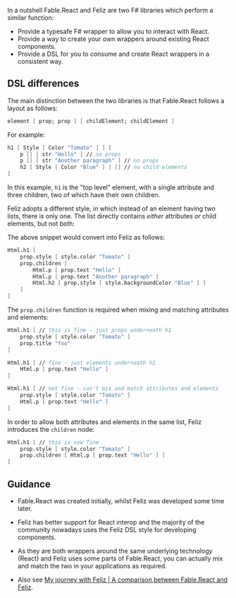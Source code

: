In a nutshell Fable.React and Feliz are two F# libraries which perform a similar function:

* Provide a typesafe F# wrapper to allow you to interact with React.
* Provide a way to create your own wrappers around existing React components.
* Provide a DSL for you to consume and create React wrappers in a consistent way.

## DSL differences
The main distinction between the two libraries is that Fable.React follows a layout as follows:

```fsharp
element [ prop; prop ] [ childElement; childElement ]
```

For example:

```fsharp
h1 [ Style [ Color "Tomato" ] ] [
    p [] [ str "Hello" ] // no props
    p [] [ str "Another paragraph" ] // no props
    h2 [ Style [ Color "Blue" ] ] [] // no child elements
]
```

In this example, `h1` is the "top level" element, with a single attribute and three children, two of which have their own children.

Feliz adopts a different style, in which instead of an element having two lists, there is only one. The list directly contains *either* attributes *or* child elements, but not both:

The above snippet would convert into Feliz as follows:

```fsharp
Html.h1 [
    prop.style [ style.color "Tomato" ]
    prop.children [
        Html.p [ prop.text "Hello" ]
        Html.p [ prop.text "Another paragraph" ]
        Html.h2 [ prop.style [ style.backgroundColor "Blue" ] ]
    ]
]
```

The `prop.children` function is required when mixing and matching attributes and elements:

```fsharp
Html.h1 [ // this is fine - just props underneath h1
    prop.style [ style.color "Tomato" ]
    prop.title "foo"
]

Html.h1 [ // fine - just elements underneath h1
    Html.p [ prop.text "Hello" ]
]

Html.h1 [ // not fine - can't mix and match attributes and elements
    prop.style [ style.color "Tomato" ]
    Html.p [ prop.text "Hello" ]
]
```

In order to allow both attributes and elements in the same list, Feliz introduces the `children` node:

```fsharp
Html.h1 [ // this is now fine
    prop.style [ style.color "Tomato" ]
    prop.children [ Html.p [ prop.text "Hello" ] ]
]
```

## Guidance
* Fable.React was created initially, whilst Feliz was developed some time later.
* Feliz has better support for React interop and the majority of the community nowadays uses the Feliz DSL style for developing components.
* As they are both wrappers around the same underlying technology (React) and Feliz uses some parts of Fable.React, you can actually mix and match the two in your applications as required.

* Also see [My journey with Feliz | A comparison between Fable.React and Feliz](https://github.com/Zaid-Ajaj/Feliz/issues/155).